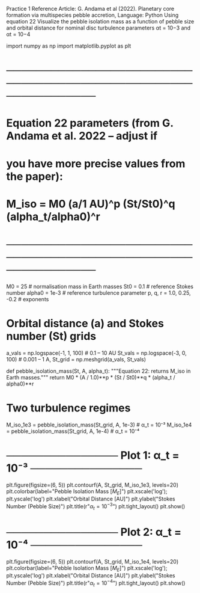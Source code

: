 Practice 1
Reference Article: G. Andama et al (2022). Planetary core formation via multispecies pebble 
accretion, Language: Python 
Using equation 22 Visualize the pebble isolation mass as a function of pebble size and orbital 
distance for nominal disc turbulence parameters αt = 10−3 and αt = 10−4


import numpy as np
import matplotlib.pyplot as plt

# ──────────────────────────────────────────────────────────────
# Equation 22 parameters (from G. Andama et al. 2022 – adjust if
# you have more precise values from the paper):
#   M_iso = M0 (a/1 AU)^p (St/St0)^q (alpha_t/alpha0)^r
# ──────────────────────────────────────────────────────────────
M0     = 25        # normalisation mass in Earth masses
St0    = 0.1       # reference Stokes number
alpha0 = 1e-3      # reference turbulence parameter
p, q, r = 1.0, 0.25, -0.2  # exponents

# Orbital distance (a) and Stokes number (St) grids
a_vals  = np.logspace(-1, 1, 100)   # 0.1 – 10 AU
St_vals = np.logspace(-3, 0, 100)   # 0.001 – 1
A, St_grid = np.meshgrid(a_vals, St_vals)

def pebble_isolation_mass(St, A, alpha_t):
    """Equation 22: returns M_iso in Earth masses."""
    return M0 * (A / 1.0)**p * (St / St0)**q * (alpha_t / alpha0)**r

# Two turbulence regimes
M_iso_1e3 = pebble_isolation_mass(St_grid, A, 1e-3)  # α_t = 10⁻³
M_iso_1e4 = pebble_isolation_mass(St_grid, A, 1e-4)  # α_t = 10⁻⁴

# ─────────────── Plot 1: α_t = 10⁻³ ───────────────
plt.figure(figsize=(6, 5))
plt.contourf(A, St_grid, M_iso_1e3, levels=20)
plt.colorbar(label="Pebble Isolation Mass [$M_E$]")
plt.xscale('log'); plt.yscale('log')
plt.xlabel("Orbital Distance [AU]")
plt.ylabel("Stokes Number (Pebble Size)")
plt.title(r"$\alpha_t = 10^{-3}$")
plt.tight_layout()
plt.show()

# ─────────────── Plot 2: α_t = 10⁻⁴ ───────────────
plt.figure(figsize=(6, 5))
plt.contourf(A, St_grid, M_iso_1e4, levels=20)
plt.colorbar(label="Pebble Isolation Mass [$M_E$]")
plt.xscale('log'); plt.yscale('log')
plt.xlabel("Orbital Distance [AU]")
plt.ylabel("Stokes Number (Pebble Size)")
plt.title(r"$\alpha_t = 10^{-4}$")
plt.tight_layout()
plt.show()

